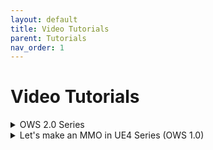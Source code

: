 ```yaml
---
layout: default
title: Video Tutorials
parent: Tutorials
nav_order: 1
---
```


# Video Tutorials

<details markdown="block">
  <summary class="fs-6 mb-5">
    OWS 2.0 Series
  </summary>

This is the introduction series to OWS 2.0 where we discover OWS together and see it in action.

<iframe width="560" height="315" src="https://www.youtube.com/embed/yRXzbaNT6_k" title="YouTube video player" frameborder="0" allow="accelerometer; autoplay; clipboard-write; encrypted-media; gyroscope; picture-in-picture" allowfullscreen></iframe>
</details>

<details markdown="block">
  <summary class="fs-6 mb-5">
    Let's make an MMO in UE4 Series (OWS 1.0)
  </summary>

In this training series we will be taking a look at a step by step process to build an MMO in UE4.  MMO's are very complex and take dozens of people working together to complete, but by the end of this multi-part training series you will have a simple MMO demo that you can package up and play with friends.  You will also have acquired a basic knowledge set so that you can begin the process of constructing your MMO.

<iframe width="560" height="315" src="https://www.youtube.com/embed/PAs-9KGlVJc" title="YouTube video player" frameborder="0" allow="accelerometer; autoplay; clipboard-write; encrypted-media; gyroscope; picture-in-picture" allowfullscreen></iframe>
</details>